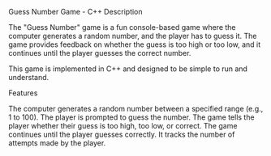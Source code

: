 Guess Number Game - C++
 Description
 
 The "Guess Number" game is a fun console-based game where the computer generates a random number, and the player has to guess it. The game provides feedback on 
 whether the guess is too high or too low, and it continues until the player guesses the correct number.

This game is implemented in C++ and designed to be simple to run and understand.


Features

The computer generates a random number between a specified range (e.g., 1 to 100).
The player is prompted to guess the number.
The game tells the player whether their guess is too high, too low, or correct.
The game continues until the player guesses correctly.
It tracks the number of attempts made by the player.

